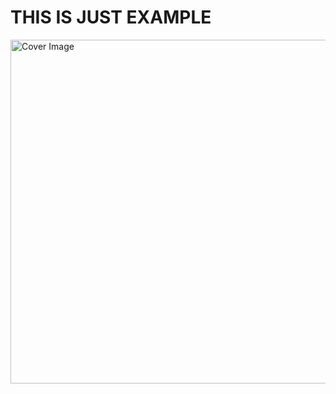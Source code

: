 # THIS IS JUST EXAMPLE
<img src="https://graph.org/file/80d1f94e81bbc1acadb36.jpg" alt="Cover Image" width="550">
